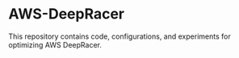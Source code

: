 # AWS-DeepRacer
This repository contains code, configurations, and experiments for optimizing AWS DeepRacer.
